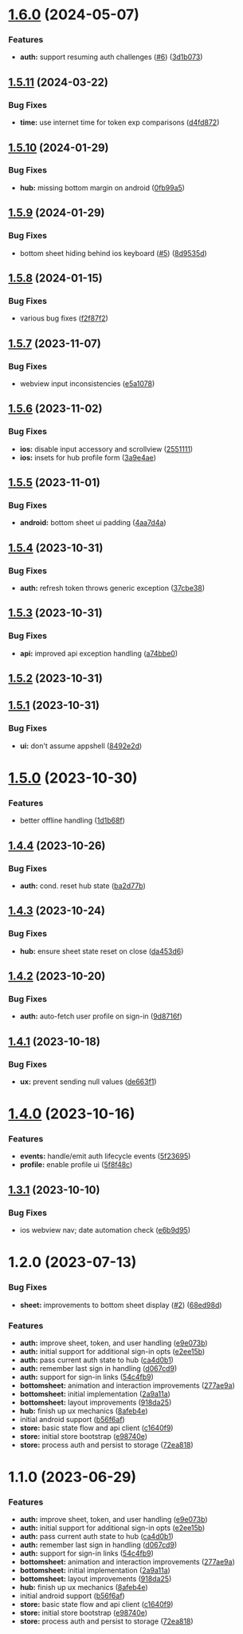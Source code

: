 

# [1.6.0](https://github.com/rownd/xamarin/compare/1.5.11...1.6.0) (2024-05-07)


### Features

* **auth:** support resuming auth challenges ([#6](https://github.com/rownd/xamarin/issues/6)) ([3d1b073](https://github.com/rownd/xamarin/commit/3d1b073a4919bbe76936e6c7612a285204896a44))

## [1.5.11](https://github.com/rownd/xamarin/compare/1.5.10...1.5.11) (2024-03-22)


### Bug Fixes

* **time:** use internet time for token exp comparisons ([d4fd872](https://github.com/rownd/xamarin/commit/d4fd8722f32346c2f69b45b91615e633cb9934da))

## [1.5.10](https://github.com/rownd/xamarin/compare/1.5.9...1.5.10) (2024-01-29)


### Bug Fixes

* **hub:** missing bottom margin on android ([0fb99a5](https://github.com/rownd/xamarin/commit/0fb99a54dcda6120a8da70c14b408bf3567d35fe))

## [1.5.9](https://github.com/rownd/xamarin/compare/1.5.8...1.5.9) (2024-01-29)


### Bug Fixes

* bottom sheet hiding behind ios keyboard ([#5](https://github.com/rownd/xamarin/issues/5)) ([8d9535d](https://github.com/rownd/xamarin/commit/8d9535d675325100c4c27f5af4a2813c9d881db2))

## [1.5.8](https://github.com/rownd/xamarin/compare/1.5.7...1.5.8) (2024-01-15)


### Bug Fixes

* various bug fixes ([f2f87f2](https://github.com/rownd/xamarin/commit/f2f87f27d8e20c64e44aac0028a83e31268fcfc9))

## [1.5.7](https://github.com/rownd/xamarin/compare/1.5.6...1.5.7) (2023-11-07)


### Bug Fixes

* webview input inconsistencies ([e5a1078](https://github.com/rownd/xamarin/commit/e5a107852717f26f94592faa5c791c34283aad88))

## [1.5.6](https://github.com/rownd/xamarin/compare/1.5.5...1.5.6) (2023-11-02)


### Bug Fixes

* **ios:** disable input accessory and scrollview ([2551111](https://github.com/rownd/xamarin/commit/2551111feeaf7d64f3aaf1285fc44db559272d4c))
* **ios:** insets for hub profile form ([3a9e4ae](https://github.com/rownd/xamarin/commit/3a9e4ae9fe6f1fb492d747ecfb4e92e1710951b8))

## [1.5.5](https://github.com/rownd/xamarin/compare/1.5.4...1.5.5) (2023-11-01)


### Bug Fixes

* **android:** bottom sheet ui padding ([4aa7d4a](https://github.com/rownd/xamarin/commit/4aa7d4ac96963b158245ad194d404217cb537983))

## [1.5.4](https://github.com/rownd/xamarin/compare/1.5.3...1.5.4) (2023-10-31)


### Bug Fixes

* **auth:** refresh token throws generic exception ([37cbe38](https://github.com/rownd/xamarin/commit/37cbe38350d51a3c403d69bb9b8515c4c613d87c))

## [1.5.3](https://github.com/rownd/xamarin/compare/1.5.2...1.5.3) (2023-10-31)


### Bug Fixes

* **api:** improved api exception handling ([a74bbe0](https://github.com/rownd/xamarin/commit/a74bbe09308a72a37a81ddf52b2f0e3610d3f30a))

## [1.5.2](https://github.com/rownd/xamarin/compare/1.5.1...1.5.2) (2023-10-31)

## [1.5.1](https://github.com/rownd/xamarin/compare/1.5.0...1.5.1) (2023-10-31)


### Bug Fixes

* **ui:** don't assume appshell ([8492e2d](https://github.com/rownd/xamarin/commit/8492e2d567a64eca1c77db3e6b3b5532ab4ddaec))

# [1.5.0](https://github.com/rownd/xamarin/compare/1.4.4...1.5.0) (2023-10-30)


### Features

* better offline handling ([1d1b68f](https://github.com/rownd/xamarin/commit/1d1b68f35d41ecf1632c02a8a06c3e250155340e))

## [1.4.4](https://github.com/rownd/xamarin/compare/1.4.3...1.4.4) (2023-10-26)


### Bug Fixes

* **auth:** cond. reset hub state ([ba2d77b](https://github.com/rownd/xamarin/commit/ba2d77bbc07b24ddf840594553fc2718643e65ae))

## [1.4.3](https://github.com/rownd/xamarin/compare/1.4.2...1.4.3) (2023-10-24)


### Bug Fixes

* **hub:** ensure sheet state reset on close ([da453d6](https://github.com/rownd/xamarin/commit/da453d6ffc1a8cce86df2933f67346800f4fb3a8))

## [1.4.2](https://github.com/rownd/xamarin/compare/1.4.1...1.4.2) (2023-10-20)


### Bug Fixes

* **auth:** auto-fetch user profile on sign-in ([9d8716f](https://github.com/rownd/xamarin/commit/9d8716f7771aa18f72d759390e7e5fbd418e9088))

## [1.4.1](https://github.com/rownd/xamarin/compare/1.4.0...1.4.1) (2023-10-18)


### Bug Fixes

* **ux:** prevent sending null values ([de663f1](https://github.com/rownd/xamarin/commit/de663f10e04cee28492f0703ccf709b0a7234a45))

# [1.4.0](https://github.com/rownd/xamarin/compare/1.3.1...1.4.0) (2023-10-16)


### Features

* **events:** handle/emit auth lifecycle events ([5f23695](https://github.com/rownd/xamarin/commit/5f2369533ed54aa07f11fee1f062405c02d28c6c))
* **profile:** enable profile ui ([5f8f48c](https://github.com/rownd/xamarin/commit/5f8f48c8181d080ced1cedbf61b5f5f1b6b7f7d8))

## [1.3.1](https://github.com/rownd/xamarin/compare/1.3.0...1.3.1) (2023-10-10)


### Bug Fixes

* ios webview nav; date automation check ([e6b9d95](https://github.com/rownd/xamarin/commit/e6b9d953389719d9c8d49040015b106624195836))

# 1.2.0 (2023-07-13)


### Bug Fixes

* **sheet:** improvements to bottom sheet display ([#2](https://github.com/rownd/xamarin/issues/2)) ([68ed98d](https://github.com/rownd/xamarin/commit/68ed98d02c90ca5a37c767de2cefd2b93197a774))


### Features

* **auth:** improve sheet, token, and user handling ([e9e073b](https://github.com/rownd/xamarin/commit/e9e073b263a8886f388f3baf4a2c8bcf16d061f3))
* **auth:** initial support for additional sign-in opts ([e2ee15b](https://github.com/rownd/xamarin/commit/e2ee15b45ae1860de119a57b09bb156fc3a5221f))
* **auth:** pass current auth state to hub ([ca4d0b1](https://github.com/rownd/xamarin/commit/ca4d0b1f59d63490a5ef2dde1dc6b4eb9fbc80f4))
* **auth:** remember last sign in handling ([d067cd9](https://github.com/rownd/xamarin/commit/d067cd9a13e3d35aedf8de3de730347fe767969e))
* **auth:** support for sign-in links ([54c4fb9](https://github.com/rownd/xamarin/commit/54c4fb95c80294f8f0c0ac5b824aa1363f140336))
* **bottomsheet:** animation and interaction improvements ([277ae9a](https://github.com/rownd/xamarin/commit/277ae9a410a79f45ce3ba050fffccf881f9fdede))
* **bottomsheet:** initial implementation ([2a9a11a](https://github.com/rownd/xamarin/commit/2a9a11a78aeb3bd3ed9cb75fef7344f20b8c680d))
* **bottomsheet:** layout improvements ([918da25](https://github.com/rownd/xamarin/commit/918da25871ee50d6683a53c7e797db807272909b))
* **hub:** finish up ux mechanics ([8afeb4e](https://github.com/rownd/xamarin/commit/8afeb4ecc30e3c978270bae1889a16a0314f8544))
* initial android support ([b56f6af](https://github.com/rownd/xamarin/commit/b56f6af2fd6a337bed006eadf214486cb911b23d))
* **store:** basic state flow and api client ([c1640f9](https://github.com/rownd/xamarin/commit/c1640f993a9192e8d937c7239ca224b813fbafa5))
* **store:** initial store bootstrap ([e98740e](https://github.com/rownd/xamarin/commit/e98740ec47c014f16bcea6a2470637d700f89550))
* **store:** process auth and persist to storage ([72ea818](https://github.com/rownd/xamarin/commit/72ea818ad875a05cb394b87c2087e8cff857ddcd))

# 1.1.0 (2023-06-29)


### Features

* **auth:** improve sheet, token, and user handling ([e9e073b](https://github.com/rownd/xamarin/commit/e9e073b263a8886f388f3baf4a2c8bcf16d061f3))
* **auth:** initial support for additional sign-in opts ([e2ee15b](https://github.com/rownd/xamarin/commit/e2ee15b45ae1860de119a57b09bb156fc3a5221f))
* **auth:** pass current auth state to hub ([ca4d0b1](https://github.com/rownd/xamarin/commit/ca4d0b1f59d63490a5ef2dde1dc6b4eb9fbc80f4))
* **auth:** remember last sign in handling ([d067cd9](https://github.com/rownd/xamarin/commit/d067cd9a13e3d35aedf8de3de730347fe767969e))
* **auth:** support for sign-in links ([54c4fb9](https://github.com/rownd/xamarin/commit/54c4fb95c80294f8f0c0ac5b824aa1363f140336))
* **bottomsheet:** animation and interaction improvements ([277ae9a](https://github.com/rownd/xamarin/commit/277ae9a410a79f45ce3ba050fffccf881f9fdede))
* **bottomsheet:** initial implementation ([2a9a11a](https://github.com/rownd/xamarin/commit/2a9a11a78aeb3bd3ed9cb75fef7344f20b8c680d))
* **bottomsheet:** layout improvements ([918da25](https://github.com/rownd/xamarin/commit/918da25871ee50d6683a53c7e797db807272909b))
* **hub:** finish up ux mechanics ([8afeb4e](https://github.com/rownd/xamarin/commit/8afeb4ecc30e3c978270bae1889a16a0314f8544))
* initial android support ([b56f6af](https://github.com/rownd/xamarin/commit/b56f6af2fd6a337bed006eadf214486cb911b23d))
* **store:** basic state flow and api client ([c1640f9](https://github.com/rownd/xamarin/commit/c1640f993a9192e8d937c7239ca224b813fbafa5))
* **store:** initial store bootstrap ([e98740e](https://github.com/rownd/xamarin/commit/e98740ec47c014f16bcea6a2470637d700f89550))
* **store:** process auth and persist to storage ([72ea818](https://github.com/rownd/xamarin/commit/72ea818ad875a05cb394b87c2087e8cff857ddcd))